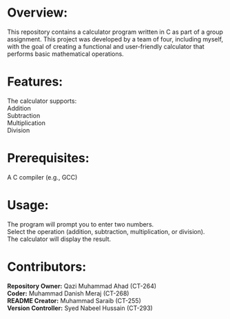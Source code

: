# Overview:
This repository contains a calculator program written in C as part of a group assignment. This project was developed by a team of four, including myself, with the goal of creating a functional and user-friendly calculator that performs basic mathematical operations. <br>

# Features:
The calculator supports: <br>
Addition <br>
Subtraction <br>
Multiplication <br>
Division <br>

# Prerequisites:
A C compiler (e.g., GCC) <br>

# Usage:
The program will prompt you to enter two numbers. <br>
Select the operation (addition, subtraction, multiplication, or division). <br>
The calculator will display the result. <br>

# Contributors:
<b> Repository Owner:</b> Qazi Muhammad Ahad (CT-264) <br>
<b> Coder:</b> Muhammad Danish Meraj (CT-268) <br>
<b> README Creator:</b> Muhammad Saraib (CT-255) <br>
<b> Version Controller:</b> Syed Nabeel Hussain (CT-293) <br>